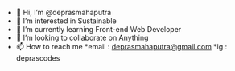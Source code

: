 - 👋 Hi, I’m @deprasmahaputra
- 👀 I’m interested in Sustainable
- 🌱 I’m currently learning Front-end Web Developer
- 💞️ I’m looking to collaborate on Anything
- 📫 How to reach me *email : deprasmahaputra@gmail.com
                      *ig   : deprascodes

<!---
deprasmahaputra/devpras is a ✨ special ✨ repository because its `README.md` (this file) appears on your GitHub profile.
You can click the Preview link to take a look at your changes.
--->
